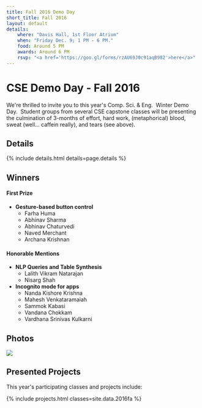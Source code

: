 ```yaml
---
title: Fall 2016 Demo Day
short_title: Fall 2016
layout: default
details: 
    where: "Davis Hall, 1st Floor Atrium"
    when: "Friday Dec. 9; 1 PM - 6 PM."
    food: Around 5 PM
    awards: Around 6 PM
    rsvp: "<a href='https://goo.gl/forms/rzAU69J0c91aqB982'>here</a>"
---
```


# CSE Demo Day - Fall 2016

We're thrilled to invite you to this year's Comp. Sci. & Eng.  Winter Demo Day.  Student groups from several CSE capstone classes will be presenting the culmination of 3-months of effort, hard work, (metaphorical) blood, sweat (well... caffein really), and tears (see above).  

## Details

{% include details.html details=page.details %}

## Winners

#### First Prize
* **Gesture-based button control**
    * Farha Huma
    * Abhinav Sharma
    * Abhinav Chaturvedi
    * Naved Merchant
    * Archana Krishnan

#### Honorable Mentions
* **NLP Queries and Table Synthesis**
    * Lalith Vikram Natarajan
    * Nisarg Shah
* **Incognito mode for apps**
    * Nanda Kishore Krishna
    * Mahesh Venkataramaiah
    * Sammok Kabasi
    * Vandana Chokkam
    * Vardhana Srinivas Kulkarni

## Photos

<div class="imagecontainer">
  <img src="{{ 'assets/images/2016-12-CSEDemoDay.jpg' | relative_url }}" 
       class="scalable" >
</div>

## Presented Projects

This year's participating classes and projects include:

{% include projects.html classes=site.data.2016fa  %}

